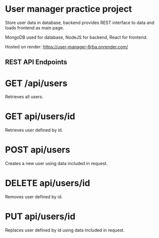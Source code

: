 # User manager practice project

Store user data in database, backend provides REST interface to data and loads frontend as main page.

MongoDB used for database, NodeJS for backend, React for frontend.

Hosted on render: https://user-manager-6rba.onrender.com/

## REST API Endpoints

# GET /api/users
Retrieves all users.

# GET api/users/id  
Retrieves user defined by id.

# POST api/users
Creates a new user using data included in request.

# DELETE api/users/id
Removes user defined by id.

# PUT api/users/id  
Replaces user defined by id using data included in request.
